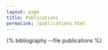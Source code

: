 ```yaml
---
layout: page
title: Publications
permalink: /publications.html
---
```


{% bibliography --file publications %}

